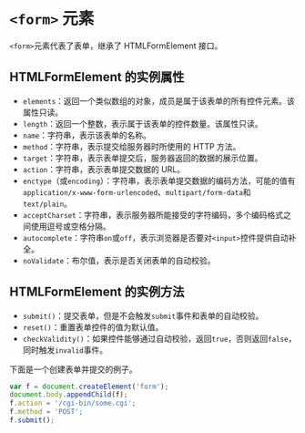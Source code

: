 # `<form>` 元素

`<form>`元素代表了表单，继承了 HTMLFormElement 接口。

## HTMLFormElement 的实例属性

-   `elements`：返回一个类似数组的对象，成员是属于该表单的所有控件元素。该属性只读。
-   `length`：返回一个整数，表示属于该表单的控件数量。该属性只读。
-   `name`：字符串，表示该表单的名称。
-   `method`：字符串，表示提交给服务器时所使用的 HTTP 方法。
-   `target`：字符串，表示表单提交后，服务器返回的数据的展示位置。
-   `action`：字符串，表示表单提交数据的 URL。
-   `enctype`（或`encoding`）：字符串，表示表单提交数据的编码方法，可能的值有`application/x-www-form-urlencoded`、`multipart/form-data`和`text/plain`。
-   `acceptCharset`：字符串，表示服务器所能接受的字符编码，多个编码格式之间使用逗号或空格分隔。
-   `autocomplete`：字符串`on`或`off`，表示浏览器是否要对`<input>`控件提供自动补全。
-   `noValidate`：布尔值，表示是否关闭表单的自动校验。

## HTMLFormElement 的实例方法

-   `submit()`：提交表单，但是不会触发`submit`事件和表单的自动校验。
-   `reset()`：重置表单控件的值为默认值。
-   `checkValidity()`：如果控件能够通过自动校验，返回`true`，否则返回`false`，同时触发`invalid`事件。

下面是一个创建表单并提交的例子。

```js
var f = document.createElement('form');
document.body.appendChild(f);
f.action = '/cgi-bin/some.cgi';
f.method = 'POST';
f.submit();
```
